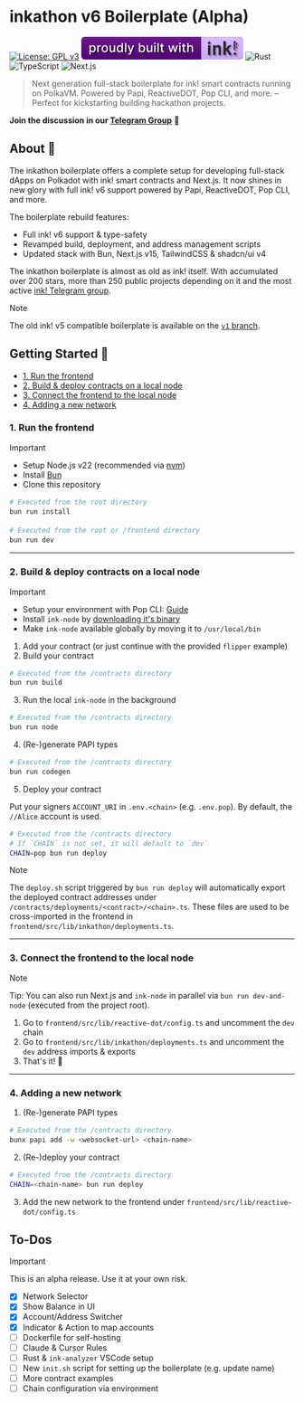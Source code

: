 # inkathon v6 Boilerplate (Alpha)

[![License: GPL v3](https://img.shields.io/badge/License-GPLv3-blue.svg)](https://www.gnu.org/licenses/gpl-3.0)
[![Built with ink!](https://raw.githubusercontent.com/paritytech/ink/master/.images/badge.svg)](https://use.ink)
![Rust](https://img.shields.io/badge/Rust-000000?logo=rust&logoColor=white)
![TypeScript](https://img.shields.io/badge/TypeScript-000000?logo=typescript&logoColor=white)
![Next.js](https://img.shields.io/badge/Next.js-000000?logo=next.js&logoColor=white)

> Next generation full-stack boilerplate for ink! smart contracts running on PolkaVM. Powered by Papi, ReactiveDOT, Pop CLI, and more. – Perfect for kickstarting building hackathon projects.

**Join the discussion in our [Telegram Group](https://t.me/inkathon)** 💬

## About 📖

The inkathon boilerplate offers a complete setup for developing full-stack dApps on Polkadot with ink! smart contracts and Next.js. It now shines in new glory with full ink! v6 support powered by Papi, ReactiveDOT, Pop CLI, and more.

The boilerplate rebuild features:

- Full ink! v6 support & type-safety
- Revamped build, deployment, and address management scripts
- Updated stack with Bun, Next.js v15, TailwindCSS & shadcn/ui v4

The inkathon boilerplate is almost as old as ink! itself. With accumulated over 200 stars, more than 250 public projects depending on it and the most active [ink! Telegram group](https://t.me/inkathon).

> [!NOTE]  
> The old ink! v5 compatible boilerplate is available on the [`v1` branch](https://github.com/scio-labs/inkathon/tree/v1).

## Getting Started 🚀

- [1. Run the frontend](#1-run-the-frontend)
- [2. Build & deploy contracts on a local node](#2-build--deploy-contracts-on-a-local-node)
- [3. Connect the frontend to the local node](#3-connect-the-frontend-to-the-local-node)
- [4. Adding a new network](#4-adding-a-new-network)

### 1. Run the frontend

> [!IMPORTANT]
>
> - Setup Node.js v22 (recommended via [nvm](https://github.com/nvm-sh/nvm))
> - Install [Bun](https://bun.sh/)
> - Clone this repository

```bash
# Executed from the root directory
bun run install

# Executed from the root or /frontend directory
bun run dev
```

---

### 2. Build & deploy contracts on a local node

> [!IMPORTANT]
>
> - Setup your environment with Pop CLI: [Guide](https://learn.onpop.io/welcome/install-pop-cli)
> - Install `ink-node` by [downloading it's binary](https://github.com/use-ink/ink-node/releases)
> - Make `ink-node` available globally by moving it to `/usr/local/bin`

1. Add your contract (or just continue with the provided `flipper` example)
2. Build your contract

```bash
# Executed from the /contracts directory
bun run build
```

3. Run the local `ink-node` in the background

```bash
# Executed from the /contracts directory
bun run node
```

4. (Re-)generate PAPI types

```bash
# Executed from the /contracts directory
bun run codegen
```

5. Deploy your contract

Put your signers `ACCOUNT_URI` in `.env.<chain>` (e.g. `.env.pop`). By default, the `//Alice` account is used.

```bash
# Executed from the /contracts directory
# If `CHAIN` is not set, it will default to `dev`
CHAIN=pop bun run deploy
```

> [!NOTE]
>
> The `deploy.sh` script triggered by `bun run deploy` will automatically export the deployed contract addresses under `/contracts/deployments/<contract>/<chain>.ts`. These files are used to be cross-imported in the frontend in `frontend/src/lib/inkathon/deployments.ts`.

---

### 3. Connect the frontend to the local node

> [!NOTE]
>
> Tip: You can also run Next.js and `ink-node` in parallel via `bun run dev-and-node` (executed from the project root).

1. Go to `frontend/src/lib/reactive-dot/config.ts` and uncomment the `dev` chain
2. Go to `frontend/src/lib/inkathon/deployments.ts` and uncomment the `dev` address imports & exports
3. That's it! 🎉

---

### 4. Adding a new network

1. (Re-)generate PAPI types

```bash
# Executed from the /contracts directory
bunx papi add -w <websocket-url> <chain-name>
```

2. (Re-)deploy your contract

```bash
# Executed from the /contracts directory
CHAIN=<chain-name> bun run deploy
```

3. Add the new network to the frontend under `frontend/src/lib/reactive-dot/config.ts`

## To-Dos

> [!IMPORTANT]
>
> This is an alpha release. Use it at your own risk.

- [x] Network Selector
- [x] Show Balance in UI
- [x] Account/Address Switcher
- [x] Indicator & Action to map accounts
- [ ] Dockerfile for self-hosting
- [ ] Claude & Cursor Rules
- [ ] Rust & `ink-analyzer` VSCode setup
- [ ] New `init.sh` script for setting up the boilerplate (e.g. update name)
- [ ] More contract examples
- [ ] Chain configuration via environment
